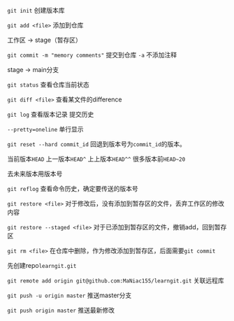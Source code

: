 `git init` 创建版本库

`git add <file>` 添加到仓库

工作区 -> stage（暂存区）

`git commit -m "memory comments"` 提交到仓库 `-a` 不添加注释

stage -> main分支

`git status` 查看仓库当前状态

`git diff <file>` 查看某文件的difference

`git log` 查看版本记录 提交历史

`--pretty=oneline` 单行显示

`git reset --hard commit_id` 回退到版本号为`commit_id`的版本。

当前版本`HEAD` 上一版本`HEAD^` 上上版本`HEAD^^` 很多版本前`HEAD~20`

去未来版本用版本号

`git reflog` 查看命令历史，确定要传送的版本号

`git restore <file>` 对于修改后，没有添加到暂存区的文件，丢弃工作区的修改内容

`git restore --staged <file>` 对于已添加到暂存区的文件，撤销add，回到暂存区

`git rm <file>` 在仓库中删除，作为修改添加到暂存区，后面需要`git commit`

先创建repo`learngit.git`

`git remote add origin git@github.com:MaNiac155/learngit.git` 关联远程库

`git push -u origin master` 推送master分支

`git push origin master` 推送最新修改